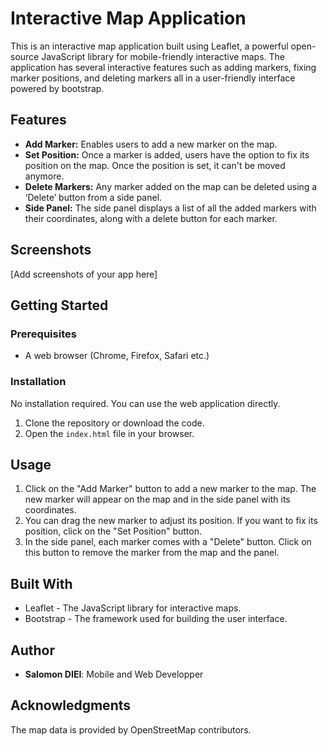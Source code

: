 # Interactive Map Application

This is an interactive map application built using Leaflet, a powerful open-source JavaScript library for mobile-friendly interactive maps. The application has several interactive features such as adding markers, fixing marker positions, and deleting markers all in a user-friendly interface powered by bootstrap.

## Features

- **Add Marker:** Enables users to add a new marker on the map.
- **Set Position:** Once a marker is added, users have the option to fix its position on the map. Once the position is set, it can't be moved anymore.
- **Delete Markers:** Any marker added on the map can be deleted using a ‘Delete’ button from a side panel.
- **Side Panel:** The side panel displays a list of all the added markers with their coordinates, along with a delete button for each marker.

## Screenshots

[Add screenshots of your app here]

## Getting Started

### Prerequisites

- A web browser (Chrome, Firefox, Safari etc.)

### Installation 

No installation required. You can use the web application directly.

1. Clone the repository or download the code.
2. Open the `index.html` file in your browser.

## Usage

1. Click on the "Add Marker" button to add a new marker to the map. The new marker will appear on the map and in the side panel with its coordinates.
2. You can drag the new marker to adjust its position. If you want to fix its position, click on the "Set Position" button.
3. In the side panel, each marker comes with a "Delete" button. Click on this button to remove the marker from the map and the panel.

## Built With

- Leaflet - The JavaScript library for interactive maps.
- Bootstrap - The framework used for building the user interface.

## Author

- **Salomon DIEI**: Mobile and Web Developper


  
## Acknowledgments 

The map data is provided by OpenStreetMap contributors.
